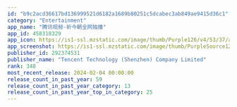 ```yaml
---
id: "b9c2acd36617bd136999521d6182a1689b80251c5dcabec3ab849ae9415d36c1"
category: "Entertainment"
app_name: "腾讯视频-祈今朝全网独播"
app_id: 458318329
app_icon: https://is1-ssl.mzstatic.com/image/thumb/Purple126/v4/53/37/a3/5337a3c6-15c1-1139-1a13-5416341fe206/AppIcon-0-0-1x_U007emarketing-0-0-0-8-0-0-P3-0-0-0-GLES2_U002c0-512MB-85-220-0-0.png/1024x1024bb.png
app_screenshot: https://is1-ssl.mzstatic.com/image/thumb/PurpleSource126/v4/89/19/e0/8919e05d-cf65-4e99-5098-4726cf808d0f/614d9894-24ec-4bf3-9a84-6a7e24db9970_P11-1.jpg/1242x2688bb.png
publisher_id: 292374531
publisher_name: "Tencent Technology (Shenzhen) Company Limited"
rank: 348
most_recent_release: 2024-02-04 00:00:00
release_count_in_past_year: 59
release_count_in_past_year_category: 13
release_count_in_past_year_top_in_category: 25
---
```


